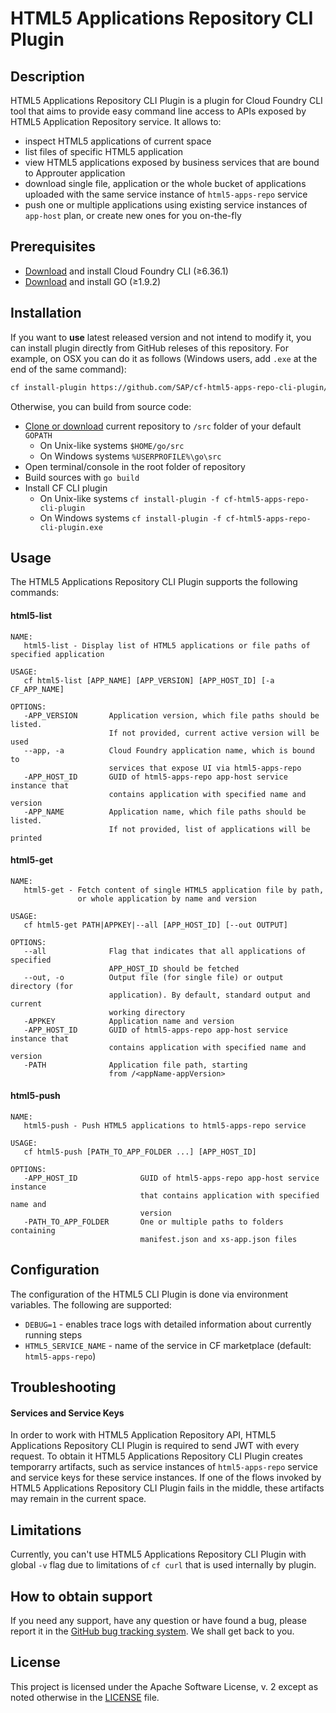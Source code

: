 # HTML5 Applications Repository CLI Plugin

## Description

HTML5 Applications Repository CLI Plugin is a plugin for Cloud Foundry CLI tool 
that aims to provide easy command line access to APIs exposed by HTML5 Application 
Repository service. 
It allows to:

- inspect HTML5 applications of current space
- list files of specific HTML5 application
- view HTML5 applications exposed by business services that are
  bound to Approuter application
- download single file, application or the whole bucket of applications
  uploaded with the same service instance of `html5-apps-repo` service
- push one or multiple applications using existing service instances
  of `app-host` plan, or create new ones for you on-the-fly

## Prerequisites

- [Download](https://docs.cloudfoundry.org/cf-cli/install-go-cli.html) and install Cloud Foundry CLI (≥6.36.1)
- [Download](https://golang.org/dl/) and install GO (≥1.9.2)

## Installation

If you want to __use__ latest released version and not intend to modify it, 
you can install plugin directly from GitHub releses of this repository. For
example, on OSX you can do it as follows (Windows users, add `.exe` at the 
end of the same command):

```bash
cf install-plugin https://github.com/SAP/cf-html5-apps-repo-cli-plugin/releases/download/v1.0.0/cf-html5-apps-repo-cli-plugin
```

Otherwise, you can build from source code:
- [Clone or download](https://help.github.com/articles/cloning-a-repository/) current repository to `/src` folder of your default `GOPATH`
  * On Unix-like systems `$HOME/go/src`
  * On Windows systems `%USERPROFILE%\go\src`
- Open terminal/console in the root folder of repository
- Build sources with `go build`
- Install CF CLI plugin
  * On Unix-like systems `cf install-plugin -f cf-html5-apps-repo-cli-plugin`
  * On Windows systems `cf install-plugin -f cf-html5-apps-repo-cli-plugin.exe`

## Usage

The HTML5 Applications Repository CLI Plugin supports the following commands:

#### html5-list

```
NAME:
   html5-list - Display list of HTML5 applications or file paths of specified application

USAGE:
   cf html5-list [APP_NAME] [APP_VERSION] [APP_HOST_ID] [-a CF_APP_NAME]

OPTIONS:
   -APP_VERSION       Application version, which file paths should be listed.
                      If not provided, current active version will be used
   --app, -a          Cloud Foundry application name, which is bound to
                      services that expose UI via html5-apps-repo
   -APP_HOST_ID       GUID of html5-apps-repo app-host service instance that
                      contains application with specified name and version
   -APP_NAME          Application name, which file paths should be listed.
                      If not provided, list of applications will be printed
```

#### html5-get

```
NAME:
   html5-get - Fetch content of single HTML5 application file by path,
               or whole application by name and version

USAGE:
   cf html5-get PATH|APPKEY|--all [APP_HOST_ID] [--out OUTPUT]

OPTIONS:
   --all              Flag that indicates that all applications of specified
                      APP_HOST_ID should be fetched
   --out, -o          Output file (for single file) or output directory (for
                      application). By default, standard output and current
                      working directory
   -APPKEY            Application name and version
   -APP_HOST_ID       GUID of html5-apps-repo app-host service instance that
                      contains application with specified name and version
   -PATH              Application file path, starting 
                      from /<appName-appVersion>
```

#### html5-push

```
NAME:
   html5-push - Push HTML5 applications to html5-apps-repo service

USAGE:
   cf html5-push [PATH_TO_APP_FOLDER ...] [APP_HOST_ID]

OPTIONS:
   -APP_HOST_ID              GUID of html5-apps-repo app-host service instance
                             that contains application with specified name and
                             version
   -PATH_TO_APP_FOLDER       One or multiple paths to folders containing
                             manifest.json and xs-app.json files
```

## Configuration

The configuration of the HTML5 CLI Plugin is done via environment variables.
The following are supported:
  * `DEBUG=1` - enables trace logs with detailed information about currently running steps
  * `HTML5_SERVICE_NAME` - name of the service in CF marketplace (default: `html5-apps-repo`)

## Troubleshooting

#### Services and Service Keys

In order to work with HTML5 Application Repository API, HTML5 Applications 
Repository CLI Plugin is required to send JWT with every request. To obtain 
it HTML5 Applications Repository CLI Plugin creates temporarry artifacts, 
such as service instances of `html5-apps-repo` service and service keys for
these service instances. If one of the flows invoked by HTML5 Applications
Repository CLI Plugin fails in the middle, these artifacts may remain
in the current space. 

## Limitations

Currently, you can't use HTML5 Applications Repository CLI Plugin with 
global `-v` flag due to limitations of `cf curl` that is used internally
by plugin.

## How to obtain support

If you need any support, have any question or have found a bug, please report it in the [GitHub bug tracking system](https://github.com/SAP/cf-html5-apps-repo-cli-plugin/issues). We shall get back to you.

## License

This project is licensed under the Apache Software License, v. 2 except as noted otherwise in the [LICENSE](https://github.com/SAP/cf-html5-apps-repo-cli-plugin/blob/master/LICENSE) file.
